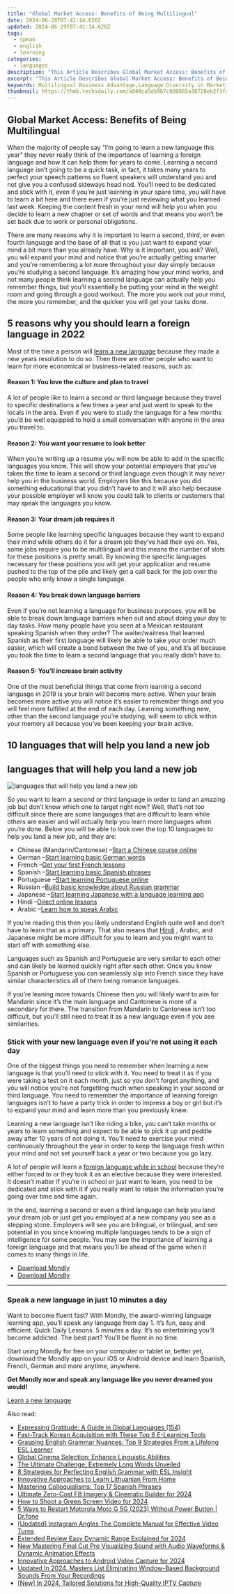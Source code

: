 ```yaml
---
title: "Global Market Access: Benefits of Being Multilingual"
date: 2024-06-28T07:41:14.626Z
updated: 2024-06-29T07:41:14.626Z
tags:
  - speak
  - english
  - learning
categories:
  - languages
description: "This Article Describes Global Market Access: Benefits of Being Multilingual"
excerpt: "This Article Describes Global Market Access: Benefits of Being Multilingual"
keywords: Multilingual Business Advantage,Language Diversity in Marketing,Cross-Cultural Communication for Business Growth,Global Market Entry Strategies,Multilingual Talent Recruitment,International Trade Language Requirements,Language Proficiency Impact on Sales
thumbnail: https://thmb.techidaily.com/a848ca5db9b7c808865a38728eb2f3fa3f3cb8b726203e03c39aa2db5f8c0bbd.jpg
---
```


## Global Market Access: Benefits of Being Multilingual

 When the majority of people say “I’m going to learn a new language this year” they never really think of the importance of learning a foreign language and how it can help them for years to come. Learning a second language isn’t going to be a quick task, in fact, it takes many years to perfect your speech patterns so fluent speakers will understand you and not give you a confused sideways head nod. You’ll need to be dedicated and stick with it, even if you’re just learning in your spare time, you will have to learn a bit here and there even if you’re just reviewing what you learned last week. Keeping the content fresh in your mind will help you when you decide to learn a new chapter or set of words and that means you won’t be set back due to work or personal obligations.

 There are many reasons why it is important to learn a second, third, or even fourth language and the base of all that is you just want to expand your mind a bit more than you already have. Why is it important, you ask? Well, you will expand your mind and notice that you’re actually getting smarter and you’re remembering a lot more throughout your day simply because you’re studying a second language. It’s amazing how your mind works, and not many people think learning a second language can actually help you remember things, but you’ll essentially be putting your mind in the weight room and going through a good workout. The more you work out your mind, the more you remember, and the quicker you will get your tasks done.

## 5 reasons why you should learn a foreign language in 2022

 Most of the time a person will [learn a new language](https://shop.mondly.com/affiliate.php?ACCOUNT=ATISTUDI&AFFILIATE=108875&PATH=https://www.mondly.com?AFFILIATE=108875) because they made a new years resolution to do so. Then there are other people who want to learn for more economical or business-related reasons, such as:

#### Reason 1: You love the culture and plan to travel

 A lot of people like to learn a second or third language because they travel to specific destinations a few times a year and just want to speak to the locals in the area. Even if you were to study the language for a few months you’d be well equipped to hold a small conversation with anyone in the area you travel to.

#### Reason 2: You want your resume to look better

 When you’re writing up a resume you will now be able to add in the specific languages you know. This will show your potential employers that you’ve taken the time to learn a second or third language even though it may never help you in the business world. Employers like this because you did something educational that you didn’t have to and it will also help because your possible employer will know you could talk to clients or customers that may speak the languages you know.

#### Reason 3: Your dream job requires it

 Some people like learning specific languages because they want to expand their mind while others do it for a dream job they’ve had their eye on. Yes, some jobs require you to be multilingual and this means the number of slots for these positions is pretty small. By knowing the specific languages necessary for these positions you will get your application and resume pushed to the top of the pile and likely get a call back for the job over the people who only know a single language.

#### Reason 4: You break down language barriers

 Even if you’re not learning a language for business purposes, you will be able to break down language barriers when out and about doing your day to day tasks. How many people have you seen at a Mexican restaurant speaking Spanish when they order? The waiter/waitress that learned Spanish as their first language will likely be able to take your order much easier, which will create a bond between the two of you, and it’s all because you took the time to learn a second language that you really didn’t have to.

#### Reason 5: You’ll increase brain activity

 One of the most beneficial things that come from learning a second language in 2019 is your brain will become more active. When your brain becomes more active you will notice it’s easier to remember things and you will feel more fulfilled at the end of each day. Learning something new, other than the second language you’re studying, will seem to stick within your memory all because you’ve been keeping your brain active.

## 10 languages that will help you land a new job

## languages that will help you land a new job

![languages that will help you land a new job](https://edge.mondly.com/blog/wp-content/uploads/2018/10/languages-that-will-help-you-land-a-new-job.jpg "The Importance Of Learning A Foreign Language 2")

 So you want to learn a second or third language in order to land an amazing job but don’t know which one to target right now? Well, that’s not too difficult since there are some languages that are difficult to learn while others are easier and will actually help you learn more languages when you’re done. Below you will be able to look over the top 10 languages to help you land a new job, and they are:

* Chinese (Mandarin/Cantonese) –[Start a Chinese course online](https://app.adjust.io/5ixfg4k?campaign=blog-post-id-2275&fallback=https%3A%2F%2Fapp.mondly.com?avangate%5Fsrc=blog-post-id-2240?mother%5Flang=en%5Fus?target%5Flang=zh&redirect%5Fandroid=https%3A%2F%2Fplay.google.com%2Fstore%2Fapps%2Fdetails%3Fid%3Dcom.atistudios.mondly.languages&redirect%5Fios=https%3A%2F%2Fitunes.apple.com%2Fapp%2Fid987873536&redirect%5Fmacos=https%3A%2F%2Fapp.mondly.com?avangate%5Fsrc=blog-post-id-2275?mother%5Flang=en%5Fus?target%5Flang=zh)
* German –[Start learning basic German words](https://shop.mondly.com/affiliate.php?ACCOUNT=ATISTUDI&AFFILIATE=108875&PATH=https://www.mondly.com?AFFILIATE=108875)
* French –[Get your first French lessons](https://shop.mondly.com/affiliate.php?ACCOUNT=ATISTUDI&AFFILIATE=108875&PATH=https://www.mondly.com?AFFILIATE=108875)
* Spanish –[Start learning basic Spanish phrases](https://shop.mondly.com/affiliate.php?ACCOUNT=ATISTUDI&AFFILIATE=108875&PATH=https://www.mondly.com?AFFILIATE=108875)
* Portuguese –[Start learning Portuguese online](https://shop.mondly.com/affiliate.php?ACCOUNT=ATISTUDI&AFFILIATE=108875&PATH=https://www.mondly.com?AFFILIATE=108875)
* Russian –[Build basic knowledge about Russian grammar](https://shop.mondly.com/affiliate.php?ACCOUNT=ATISTUDI&AFFILIATE=108875&PATH=https://www.mondly.com?AFFILIATE=108875)
* Japanese –[Start learning Japanese with a language learning app](https://app.adjust.io/5ixfg4k?campaign=blog-post-id-2275&fallback=https%3A%2F%2Fapp.mondly.com?avangate%5Fsrc=blog-post-id-2240?mother%5Flang=en%5Fus?target%5Flang=ja&redirect%5Fandroid=https%3A%2F%2Fplay.google.com%2Fstore%2Fapps%2Fdetails%3Fid%3Dcom.atistudios.mondly.languages&redirect%5Fios=https%3A%2F%2Fitunes.apple.com%2Fapp%2Fid987873536&redirect%5Fmacos=https%3A%2F%2Fapp.mondly.com?avangate%5Fsrc=blog-post-id-2275?mother%5Flang=en%5Fus?target%5Flang=ja)
* Hindi –[Direct online lessons](https://app.adjust.io/5ixfg4k?campaign=blog-post-id-2275&fallback=https%3A%2F%2Fapp.mondly.com?avangate%5Fsrc=blog-post-id-2240?mother%5Flang=en%5Fus?target%5Flang=hi&redirect%5Fandroid=https%3A%2F%2Fplay.google.com%2Fstore%2Fapps%2Fdetails%3Fid%3Dcom.atistudios.mondly.languages&redirect%5Fios=https%3A%2F%2Fitunes.apple.com%2Fapp%2Fid987873536&redirect%5Fmacos=https%3A%2F%2Fapp.mondly.com?avangate%5Fsrc=blog-post-id-2275?mother%5Flang=en%5Fus?target%5Flang=hi)
* Arabic –[Learn how to speak Arabic](https://shop.mondly.com/affiliate.php?ACCOUNT=ATISTUDI&AFFILIATE=108875&PATH=https://www.mondly.com?AFFILIATE=108875)

 If you’re reading this then you likely understand English quite well and don’t have to learn that as a primary. That also means that [Hindi](https://shop.mondly.com/affiliate.php?ACCOUNT=ATISTUDI&AFFILIATE=108875&PATH=https://www.mondly.com?AFFILIATE=108875) , Arabic, and Japanese might be more difficult for you to learn and you might want to start off with something else.

 Languages such as Spanish and Portuguese are very similar to each other and can likely be learned quickly right after each other. Once you know Spanish or Portuguese you can seamlessly slip into French since they have similar characteristics all of them being romance languages.

 If you’re leaning more towards Chinese then you will likely want to aim for Mandarin since it’s the main language and Cantonese is more of a secondary for there. The transition from Mandarin to Cantonese isn’t too difficult, but you’ll still need to treat it as a new language even if you see similarities.

### Stick with your new language even if you’re not using it each day

 One of the biggest things you need to remember when learning a new language is that you’ll need to stick with it. You need to treat it as if you were taking a test on it each month, just so you don’t forget anything, and you will notice you’re not forgetting much when speaking in your second or third language. You need to remember the importance of learning foreign languages isn’t to have a party trick in order to impress a boy or girl but it’s to expand your mind and learn more than you previously knew.

 Learning a new language isn’t like riding a bike, you can’t take months or years to learn something and expect to be able to pick it up and peddle away after 10 years of not doing it. You’ll need to exercise your mind continuously throughout the year in order to keep the language fresh within your mind and not set yourself back a year or two because you go lazy.

 A lot of people will learn a [foreign language while in school](https://shop.mondly.com/affiliate.php?ACCOUNT=ATISTUDI&AFFILIATE=108875&PATH=https://www.mondly.com?AFFILIATE=108875) because they’re either forced to or they took it as an elective because they were interested. It doesn’t matter if you’re in school or just want to learn, you need to be dedicated and stick with it if you really want to retain the information you’re going over time and time again.

 In the end, learning a second or even a third language can help you land your dream job or just get you employed at a new company you see as a stepping stone. Employers will see you are bilingual, or trilingual, and see potential in you since knowing multiple languages tends to be a sign of intelligence for some people. You may see the importance of learning a foreign language and that means you’ll be ahead of the game when it comes to many things in life.

* [Download Mondly](https://www.facebook.com/sharer/sharer.php?u=https%3A%2F%2Fwww.mondly.com%2Fblog%2Fimportance-learning-foreign-language%2F&t=The+Importance+of+Learning+a+Foreign+Language "Share on Facebook")
* [Download Mondly](https://shop.mondly.com/affiliate.php?ACCOUNT=ATISTUDI&AFFILIATE=108875&PATH=https://www.mondly.com?AFFILIATE=108875)

---

### Speak a new language in just 10 minutes a day

 Want to become fluent fast? With Mondly, the award-winning language learning app, you’ll speak any language from day 1\. It’s fun, easy and efficient. Quick Daily Lessons. 5 minutes a day. It’s so entertaining you’ll become addicted. The best part? You’ll be fluent in no time.

 Start using Mondly for free on your computer or tablet or, better yet, download the Mondly app on your iOS or Android device and learn Spanish, French, German and more anytime, anywhere.

 **Get Mondly now and speak any language like you never dreamed you would!**

[Learn a new language](https://adjt.mondly.com/5ixfg4k?campaign=blog-post-id-2275&fallback=https%3A%2F%2Fapp.mondly.com%3Futm%5Fmedium%3Dblog%5Fblog-post-id-2275%26utm%5Fsource%3Dblog-post-id-2275&redirect%5Fmacos=https%3A%2F%2Fapp.mondly.com%3Futm%5Fmedium%3Dblog%5Fblog-post-id-2275%26utm%5Fsource%3Dblog-post-id-2275&redirect%5Fandroid=https%3A%2F%2Fplay.google.com%2Fstore%2Fapps%2Fdetails%3Fid%3Dcom.atistudios.mondly.languages%3Futm%5Fmedium%3Dblog%5Fblog-post-id-2275%26utm%5Fsource%3Dblog-post-id-2275&redirect%5Fios=https%3A%2F%2Fapps.apple.com%2Fapp%2Fapple-store%2Fid987873536%3Fpt%3D78954800%26ct%3Dblog-post-id-2275%26mt%3D8 "Learn a new language")

<ins class="adsbygoogle"
     style="display:block"
     data-ad-format="autorelaxed"
     data-ad-client="ca-pub-7571918770474297"
     data-ad-slot="1223367746"></ins>



<ins class="adsbygoogle"
     style="display:block"
     data-ad-client="ca-pub-7571918770474297"
     data-ad-slot="8358498916"
     data-ad-format="auto"
     data-full-width-responsive="true"></ins>

<span class="atpl-alsoreadstyle">Also read:</span>
<div><ul>
<li><a href="https://mondly-stories.techidaily.com/expressing-gratitude-a-guide-in-global-languages-154/"><u>Expressing Gratitude: A Guide in Global Languages (154)</u></a></li>
<li><a href="https://mondly-stories.techidaily.com/fast-track-korean-acquisition-with-these-top-6-e-learning-tools/"><u>Fast-Track Korean Acquisition with These Top 6 E-Learning Tools</u></a></li>
<li><a href="https://mondly-stories.techidaily.com/grasping-english-grammar-nuances-top-9-strategies-from-a-lifelong-esl-learner/"><u>Grasping English Grammar Nuances: Top 9 Strategies From a Lifelong ESL Learner</u></a></li>
<li><a href="https://mondly-stories.techidaily.com/global-cinema-selection-enhance-linguistic-abilities/"><u>Global Cinema Selection: Enhance Linguistic Abilities</u></a></li>
<li><a href="https://mondly-stories.techidaily.com/the-ultimate-challenge-extremely-long-words-unveiled/"><u>The Ultimate Challenge: Extremely Long Words Unveiled</u></a></li>
<li><a href="https://mondly-stories.techidaily.com/8-strategies-for-perfecting-english-grammar-with-esl-insight/"><u>8 Strategies for Perfecting English Grammar with ESL Insight</u></a></li>
<li><a href="https://mondly-stories.techidaily.com/innovative-approaches-to-learn-lithuanian-from-home/"><u>Innovative Approaches to Learn Lithuanian From Home</u></a></li>
<li><a href="https://mondly-stories.techidaily.com/mastering-colloquialisms-top-17-spanish-phrases/"><u>Mastering Colloquialisms: Top 17 Spanish Phrases</u></a></li>
<li><a href="https://facebook-video-recording.techidaily.com/ultimate-zero-cost-fb-imagery-and-cinematic-builder-for-2024/"><u>Ultimate Zero-Cost FB Imagery & Cinematic Builder for 2024</u></a></li>
<li><a href="https://extra-information.techidaily.com/how-to-shoot-a-green-screen-video-for-2024/"><u>How to Shoot a Green Screen Video for 2024</u></a></li>
<li><a href="https://phone-solutions.techidaily.com/5-ways-to-restart-motorola-moto-g-5g-2023-without-power-button-drfone-by-drfone-reset-android-reset-android/"><u>5 Ways to Restart Motorola Moto G 5G (2023) Without Power Button | Dr.fone</u></a></li>
<li><a href="https://instagram-video-files.techidaily.com/updated-instagram-angles-the-complete-manual-for-effective-video-turns/"><u>[Updated] Instagram Angles  The Complete Manual for Effective Video Turns</u></a></li>
<li><a href="https://some-knowledge.techidaily.com/extended-review-easy-dynamic-range-explained-for-2024/"><u>Extended Review  Easy Dynamic Range Explained for 2024</u></a></li>
<li><a href="https://audio-shaping.techidaily.com/new-mastering-final-cut-pro-visualizing-sound-with-audio-waveforms-and-dynamic-animation-effects/"><u>New Mastering Final Cut Pro Visualizing Sound with Audio Waveforms & Dynamic Animation Effects</u></a></li>
<li><a href="https://screen-recording.techidaily.com/innovative-approaches-to-android-video-capture-for-2024/"><u>Innovative Approaches to Android Video Capture for 2024</u></a></li>
<li><a href="https://voice-adjusting.techidaily.com/updated-in-2024-masters-list-eliminating-window-based-background-sounds-from-your-recordings/"><u>Updated In 2024, Masters List Eliminating Window-Based Background Sounds From Your Recordings</u></a></li>
<li><a href="https://visual-screen-recording.techidaily.com/new-in-2024-tailored-solutions-for-high-quality-iptv-capture/"><u>[New] In 2024, Tailored Solutions for High-Quality IPTV Capture</u></a></li>
</ul></div>
